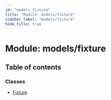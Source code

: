 ```yaml
---
id: "models_fixture"
title: "Module: models/fixture"
sidebar_label: "models/fixture"
hide_title: true
---
```


# Module: models/fixture

## Table of contents

### Classes

- [Fixture](../classes/models/fixture.fixture.md)
